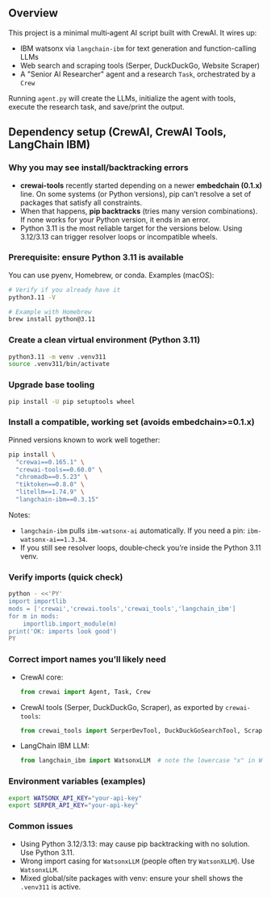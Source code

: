## Overview

This project is a minimal multi‑agent AI script built with CrewAI. It wires up:
- IBM watsonx via `langchain-ibm` for text generation and function-calling LLMs
- Web search and scraping tools (Serper, DuckDuckGo, Website Scraper)
- A "Senior AI Researcher" agent and a research `Task`, orchestrated by a `Crew`

Running `agent.py` will create the LLMs, initialize the agent with tools, execute the research task, and save/print the output.

## Dependency setup (CrewAI, CrewAI Tools, LangChain IBM)

### Why you may see install/backtracking errors
- **crewai-tools** recently started depending on a newer **embedchain (0.1.x)** line. On some systems (or Python versions), pip can’t resolve a set of packages that satisfy all constraints.
- When that happens, **pip backtracks** (tries many version combinations). If none works for your Python version, it ends in an error.
- Python 3.11 is the most reliable target for the versions below. Using 3.12/3.13 can trigger resolver loops or incompatible wheels.

### Prerequisite: ensure Python 3.11 is available
You can use pyenv, Homebrew, or conda. Examples (macOS):

```bash
# Verify if you already have it
python3.11 -V

# Example with Homebrew
brew install python@3.11
```

### Create a clean virtual environment (Python 3.11)
```bash
python3.11 -m venv .venv311
source .venv311/bin/activate
```

### Upgrade base tooling
```bash
pip install -U pip setuptools wheel
```

### Install a compatible, working set (avoids embedchain>=0.1.x)
Pinned versions known to work well together:
```bash
pip install \
  "crewai==0.165.1" \
  "crewai-tools==0.60.0" \
  "chromadb==0.5.23" \
  "tiktoken==0.8.0" \
  "litellm==1.74.9" \
  "langchain-ibm==0.3.15"
```

Notes:
- `langchain-ibm` pulls `ibm-watsonx-ai` automatically. If you need a pin: `ibm-watsonx-ai==1.3.34`.
- If you still see resolver loops, double‑check you’re inside the Python 3.11 venv.

### Verify imports (quick check)
```bash
python - <<'PY'
import importlib
mods = ['crewai','crewai.tools','crewai_tools','langchain_ibm']
for m in mods:
    importlib.import_module(m)
print('OK: imports look good')
PY
```

### Correct import names you’ll likely need
- CrewAI core:
  ```python
  from crewai import Agent, Task, Crew
  ```
- CrewAI tools (Serper, DuckDuckGo, Scraper), as exported by `crewai-tools`:
  ```python
  from crewai_tools import SerperDevTool, DuckDuckGoSearchTool, ScrapeWebsiteTool
  ```
- LangChain IBM LLM:
  ```python
  from langchain_ibm import WatsonxLLM  # note the lowercase "x" in Watsonx
  ```

### Environment variables (examples)
```bash
export WATSONX_API_KEY="your-api-key"
export SERPER_API_KEY="your-api-key"
```

### Common issues
- Using Python 3.12/3.13: may cause pip backtracking with no solution. Use Python 3.11.
- Wrong import casing for `WatsonxLLM` (people often try `WatsonXLLM`). Use `WatsonxLLM`.
- Mixed global/site packages with venv: ensure your shell shows the `.venv311` is active.


